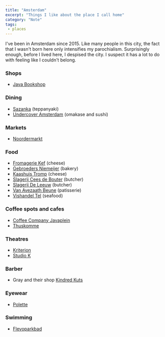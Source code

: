```yaml
---
title: "Amsterdam"
excerpt: "Things I like about the place I call home"
category: "Note"
tags:
 - places
---
```

I've been in Amsterdam since 2015. Like many people in this city, the fact that I wasn't born here only intensifies my parochialism. Surprisingly enough, before I lived here, I despised the city. I suspect it has a lot to do with feeling like I couldn't belong.

### Shops
- [Java Bookshop](http://www.javabookshop.nl) 

### Dining
- [Sazanka](https://www.okura.nl/dine-and-drink/teppanyaki-restaurant-sazanka/) (teppanyaki)
- [Undercover Amsterdam](https://www.undercoveramsterdam.com) (omakase and sushi) 

### Markets
- [Noordermarkt](https://noordermarkt-amsterdam.nl/)

### Food
- [Fromagerie Kef](https://abrahamkef.nl) (cheese)
- [Gebroeders Niemeijer](https://www.gebroedersniemeijer.nl/en/) (bakery) 
- [Kaashuis Tromp](http://www.kaashuistromp.nl/amsterdam-utrechtsestraat/) (cheese)
- [Slagerij Cees de Bouter](https://scharrelslagerij.nl) (butcher) 
- [Slagerij De Leeuw](https://www.slagerijdeleeuw.nl) (butcher) 
- [Van Avezaath Beune](https://vanavezaath-beune.nl) (patisserie) 
- [Vishandel Tel](https://www.vishandeltel.nl/viswinkels-tel/viswinkel-tel-amsterdam.html) (seafood)  

### Coffee spots and cafes
- [Coffee Company Javaplein](https://coffeecompany.nl/locations/javaplein-14/)
- [Thuskomme](https://thuskomme.nl)

### Theatres
- [Kriterion](https://www.kriterion.nl)
- [Studio K](https://studio-k.nu)  

### Barber
- Gray and their shop [Kindred Kuts](https://kindredkuts.com/)

### Eyewear
- [Polette](https://www.polette.com/e)

### Swimming
- [Flevoparkbad](https://www.flevoparkbad.com/)